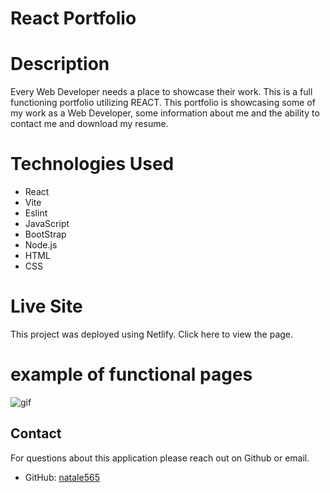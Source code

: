 # React Portfolio

# Description 

Every Web Developer needs a place to showcase their work. This is a full functioning portfolio utilizing REACT. This portfolio is showcasing some of my work as a Web Developer, some information about me and the ability to contact me and download my resume.

# Technologies Used

- React
- Vite
- Eslint
- JavaScript
- BootStrap
- Node.js
- HTML
- CSS


# Live Site

This project was deployed using Netlify. Click here to view the page.

# example of functional pages  

![gif](/react-portfolio/src/assets/images/fullGif.gif)



## Contact

For questions about this application please reach out on Github or email.

- GitHub: [natale565](https://github.com/natale565)